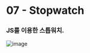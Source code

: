 <h1>07 - Stopwatch</h1>

<h3>JS를 이용한 스톱워치.</h3>

![image](https://github.com/Yuika12321/2024_get_a_job/assets/131143940/60b00fda-aeb6-4ca6-abde-2ec68aee0c44)
